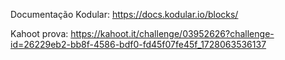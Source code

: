 Documentação Kodular: https://docs.kodular.io/blocks/

Kahoot prova: https://kahoot.it/challenge/03952626?challenge-id=26229eb2-bb8f-4586-bdf0-fd45f07fe45f_1728063536137
